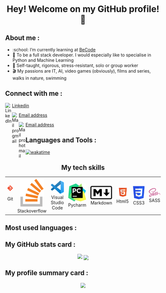<h1 align="center">Hey! Welcome on my GitHub profile! 👋</h1>

<h2>About me :</h2>
<ul>
  <li>:school: I’m currently learning at <a href="https://becode.org/fr/apprendre/developpeur-web-junior/">BeCode</a></li>
  <li>🏅 To be a full stack developer. I would especially like to specialise in Python and Machine Learning</li>
  <li>📒 Self-taught, rigorous, stress-resistant, solo or group worker</li>
  <li>🎬 My passions are IT, AI, video games (obviously), films and series, walks in nature, swimming</li>
</ul>

<h2>Connect with me :</h2>

<img align="left" alt="LinkedIn" width="22px" src="https://upload.wikimedia.org/wikipedia/commons/thumb/c/ca/LinkedIn_logo_initials.png/800px-LinkedIn_logo_initials.png" /> [Linkedin](https://www.linkedin.com/in/loic-calcagno-47b0/)
<br/>

<img align="left" alt="Mail pro gmail" width="22px" src="https://upload.wikimedia.org/wikipedia/commons/0/0b/Logo_Gmail_%282015-2020%29.svg" /> [Email address](mailto:calcagnoloic93@gmail.com)
<br/>

<img align="left" alt="Mail pro hotmail" width="22px" src="https://icon-library.com/images/microsoft-mail-icon/microsoft-mail-icon-14.jpg" /> [Email address](mailto:loic.calcagno@hotmail.com)

<h2>Languages and Tools :</h2> 

[![wakatime](https://wakatime.com/badge/user/feb05b66-4b7c-4873-a9b9-b5c1b0e71806.svg)](https://wakatime.com/@feb05b66-4b7c-4873-a9b9-b5c1b0e71806)

<h2 align="center">My tech skills</h2>

<table>
  <tr>
    <td align="center">
      <a>
        <img src="img/git-icon.png" alt="Icone git"/>
      </a>
      <br><p>Git</p>
    </td>
    <td align="center">
      <a >
        <img src="img/stack-icon.png" alt="Icone Stackoverflow">
      </a>
      <br>Stackoverflow
    </td>
    <td align="center" width=96>
      <a >
        <img src="img/vscode-icon.png" alt="Icone vscode">
      </a>
      <br>Visual Studio Code
    </td>
    <td align="center" width=96>
      <a >
        <img src="img/pycharm-icon.png" alt="Icone pycharm">
      </a>
      <br>Pycharm
    </td>
    <td align="center" width=96>
      <a >
        <img src="img/markdown-icon.png" alt="Icone markdown">
      </a>
      <br>Markdown
    </td>
    <td align="center" width=96>
      <a >
        <img src="img/html-icon.png" alt="Icone html">
      </a>
      <br>Html5
    </td>
    <td align="center" width=96>
      <a >
        <img src="img/css-icon.png" alt="Icone css">
      </a>
      <br>CSS3
    </td>
    <td align="center" width=96>
      <a >
        <img src="img/sass-icon.png" alt="Icone sass">
      </a>
      <br>SASS
    </td>
    <td align="center" width=96>
      <a >
        <img src="img/bootstrap-icon.png" alt="Icone bootstrap">
      </a>
      <br>Bootstrap
    </td>
  </tr>
</table>

<h2>Most used languages :</h2><h2>My GitHub stats card :</h2> 

<p align="center">
  <img src="https://github-readme-stats.vercel.app/api/top-langs/?username=CalcagnoLoic&layout=compact&theme=cobalt&langs_count=8&hide_title=true&" /> 
  <img align="center" src="https://github-readme-stats.vercel.app/api?username=CalcagnoLoic&theme=cobalt&hide_title=true" /> 
</p>

<h2>My profile summary card :</h2> 

<p align="center">
<img align="center" src="https://github-profile-summary-cards.vercel.app/api/cards/profile-details?username=CalcagnoLoic&theme=vue" /> 
</p>
